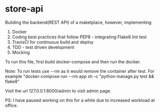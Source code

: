 # store-api
Building the backend(REST API) of a maketplace, however, implementing
1. Docker
2. Coding best practices that follow PEP8 - integrating Flake8 lint test
3. TravisCI for continuous build and deploy
4. TDD - test driven development
5. Mocking

To run this file, first build docker-compose and then run the docker.

Note: To run tests use --rm as it would remove the container after test. For example "docker-compose run --rm app sh -c "python manage.py test && flake8"

Visit the url 127.0.0.1:8000/admin to visit admin page.

PS: I have paused working on this for a while due to increased workload at office.
